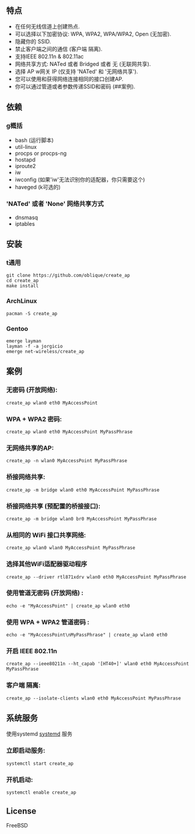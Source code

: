 ## 特点
* 在任何无线信道上创建热点.
* 可以选择以下加密协议: WPA, WPA2, WPA/WPA2, Open (无加密).
* 隐藏你的 SSID.
* 禁止客户端之间的通信 (客户端 隔离).
* 支持IEEE 802.11n & 802.11ac 
* 网络共享方式: NATed 或者 Bridged 或者 无 (无联网共享).
* 选择 AP w网关 IP (仅支持 'NATed' 和 '无网络共享').
* 您可以使用和获得网络连接相同的接口创建AP.
* 你可以通过管道或者参数传递SSID和密码 (##案例).


## 依赖
### g概括
* bash (运行脚本)
* util-linux 
* procps or procps-ng
* hostapd
* iproute2
* iw
* iwconfig (如果'iw'无法识别你的适配器，你只需要这个)
* haveged (k可选的)

### 'NATed' 或者 'None' 网络共享方式
* dnsmasq
* iptables


## 安装
### t通用
    git clone https://github.com/oblique/create_ap
    cd create_ap
    make install

### ArchLinux
    pacman -S create_ap

### Gentoo
    emerge layman
    layman -f -a jorgicio
    emerge net-wireless/create_ap

## 案例
### 无密码 (开放网络):
    create_ap wlan0 eth0 MyAccessPoint

### WPA + WPA2 密码:
    create_ap wlan0 eth0 MyAccessPoint MyPassPhrase

### 无网络共享的AP:
    create_ap -n wlan0 MyAccessPoint MyPassPhrase

### 桥接网络共享:
    create_ap -m bridge wlan0 eth0 MyAccessPoint MyPassPhrase

### 桥接网络共享 (预配置的桥接接口):
    create_ap -m bridge wlan0 br0 MyAccessPoint MyPassPhrase

### 从相同的 WiFi 接口共享网络:
    create_ap wlan0 wlan0 MyAccessPoint MyPassPhrase

### 选择其他WiFi适配器驱动程序
    create_ap --driver rtl871xdrv wlan0 eth0 MyAccessPoint MyPassPhrase

### 使用管道无密码 (开放网络) :
    echo -e "MyAccessPoint" | create_ap wlan0 eth0

### 使用 WPA + WPA2 管道密码 :
    echo -e "MyAccessPoint\nMyPassPhrase" | create_ap wlan0 eth0

### 开启 IEEE 802.11n
    create_ap --ieee80211n --ht_capab '[HT40+]' wlan0 eth0 MyAccessPoint MyPassPhrase

### 客户端 隔离:
    create_ap --isolate-clients wlan0 eth0 MyAccessPoint MyPassPhrase

## 系统服务
使用systemd [systemd](https://wiki.archlinux.org/index.php/systemd#Basic_systemctl_usage) 服务
### 立即启动服务:
    systemctl start create_ap

### 开机启动:
    systemctl enable create_ap


## License
FreeBSD
